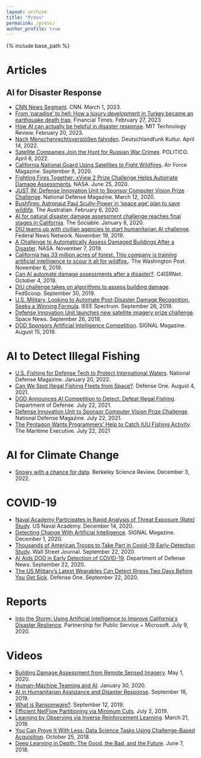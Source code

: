 ```yaml
---
layout: archive
title: "Press"
permalink: /press/
author_profile: true
---
```


{% include base_path %}

# Articles

## AI for Disaster Response

- [CNN News Segment](https://twitter.com/jchatterleyCNN/status/1630949841537839112). CNN. March 1, 2023.
- [From ‘paradise’ to hell: How a luxury development in Turkey became an earthquake death trap](https://ig.ft.com/turkey-earthquake-apartment-collapse/). Financial Times. February 27, 2023
- [How AI can actually be helpful in disaster response](https://www.technologyreview.com/2023/02/20/1068824/ai-actually-helpful-disaster-response-turkey-syria-earthquake/). MIT Technology Review. February 20, 2023.
- [Nach Menschenrechtsverstößen fahnden](https://www.deutschlandfunkkultur.de/satelliten-bilder-krieg-100.html). Deutschlandfunk Kultur. April 14, 2022.
- [Satellite Companies Join the Hunt for Russian War Crimes](https://www.politico.com/news/2022/04/06/satellite-russian-war-crimes-00023386). POLITICO. April 6, 2022.
- [California National Guard Using Satellites to Fight Wildfires](https://www.airforcemag.com/california-national-guard-using-satellites-to-fight-wildfires/). Air Force Magazine. September 8, 2020.
- [Fighting Fires Together: xView 2 Prize Challenge Helps Automate Damage Assessments](https://appliedsciences.nasa.gov/our-impact/news/fighting-fires-together-xview-2-prize-challenge-helps-automate-damage-assessments). NASA. June 25, 2020.
- [JUST IN: Defense Innovation Unit to Sponsor Computer Vision Prize Challenge](https://www.nationaldefensemagazine.org/articles/2020/3/12/defense-innovation-unit-to-sponsor-computer-vision-prize-challenge). National Defense Magazine. March 12, 2020.
- [Bushfires: Astronaut Paul Scully-Power in ‘space age’ plan to save wildlife](https://www.theaustralian.com.au/science/bushfires-astronaut-paul-scullypower-in-space-age-plan-to-save-wildlife/news-story/b51795c4612c77213d387c995fa17b9f). The Australian. February 6, 2020.
- [AI for natural disaster damage assessment challenge reaches final stages in California](https://sociable.co/technology/ai-natural-disaster-damage-assessment-california/). The Sociable. January 8, 2020.
- [DIU teams up with civilian agencies to start humanitarian AI challenge](https://federalnewsnetwork.com/artificial-intelligence/2019/11/diu-teams-up-with-civilian-agencies-to-start-humanitarian-ai-challenge/). Federal News Network. November 19, 2019.
- [A Challenge to Automatically Assess Damaged Buildings After a Disaster](https://appliedsciences.nasa.gov/our-impact/story/challenge-automatically-assess-damaged-buildings-after-disaster). NASA. November 7, 2019.
- [California has 33 million acres of forest. This company is training artificial intelligence to scour it all for wildfire.](https://www.washingtonpost.com/technology/2019/11/06/california-has-million-acres-forest-this-company-is-training-artificial-intelligence-scour-it-all-wildfire/). The Washington Post. November 6, 2019.
- [Can AI automate damage assessments after a disaster?](https://www.c4isrnet.com/intel-geoint/2019/10/04/can-ai-automate-damage-assessments-after-a-disaster/). C4ISRNet. October 4, 2019.
- [DIU challenge takes on algorithms to assess building damage](https://www.fedscoop.com/xview2-challenge-building-damage-disaster-recovery/). FedScoop. September 30, 2019.
- [U.S. Military, Looking to Automate Post-Disaster Damage Recognition, Seeks a Winning Formula](https://spectrum.ieee.org/tech-talk/computing/software/defense-department-launches-disastrous-computer-vision-contest). IEEE Spectrum. September 26, 2019.
- [Defense Innovation Unit launches new satellite imagery prize challenge](https://spacenews.com/defense-innovation-unit-launches-new-satellite-imagery-prize-challenge/). Space News. September 26, 2019.
- [DOD Sponsors Artificial Intelligence Competition](https://www.afcea.org/content/dod-sponsors-artificial-intelligence-competition). SIGNAL Magazine. August 15, 2019.

# AI to Detect Illegal Fishing

- [U.S. Fishing for Defense Tech to Protect International Waters](https://www.nationaldefensemagazine.org/articles/2022/1/20/us-fishing-for-defense-tech-to-protect-international-waters). National Defense Magazine. January 20, 2022.
- [Can We Spot Illegal Fishing Fleets from Space?](https://www.defenseone.com/technology/2021/08/can-we-spot-illegal-fishing-fleets-space/184300/). Defense One. August 4, 2021.
- [DOD Announces AI Competition to Detect, Defeat Illegal Fishing](https://www.defense.gov/Explore/News/Article/Article/2703739/dod-announces-ai-competition-to-detect-defeat-illegal-fishing/). Department of Defense. July 22, 2021.
- [Defense Innovation Unit to Sponsor Computer Vision Prize Challenge](https://www.nationaldefensemagazine.org/articles/2020/3/12/defense-innovation-unit-to-sponsor-computer-vision-prize-challenge). National Defense Magazine. July 22, 2021.
- [The Pentagon Wants Programmers' Help to Catch IUU Fishing Activity](https://www.maritime-executive.com/article/the-pentagon-wants-programmers-help-to-spot-iuu-fishing). The Maritime Executive. July 22, 2021

# AI for Climate Change

- [Snowy with a chance for data](https://berkeleysciencereview.com/article/2022/12/04/snowy-with-a-chance-of-data). Berkeley Science Review. December 3, 2022.

# COVID-19

- [Naval Academy Participates in Rapid Analysis of Threat Exposure (Rate) Study](https://www.usna.edu/NewsCenter/2020/12/Naval_Academy_Participates_in_Rapid_Analysis_of_Threat_Exposure_Rate_Study.php). US Naval Academy. December 14, 2020.
- [Detecting Change With Artificial Intelligence](https://www.afcea.org/content/detecting-change-artificial-intelligence). SIGNAL Magazine. December 1, 2020.
- [Thousands of American Troops to Take Part in Covid-19 Early-Detection Study](https://www.wsj.com/articles/thousands-of-american-troops-to-take-part-in-covid-19-early-detection-study-11600772402). Wall Street Journal. September 22, 2020.
- [AI Aids DOD in Early Detection of COVID-19](https://www.defense.gov/Explore/News/Article/Article/2356086/ai-aiding-dod-in-early-detection-of-covid-19-say-technologists/). Department of Defense News. September 22, 2020.
- [The US Military’s Latest Wearables Can Detect Illness Two Days Before You Get Sick](https://www.defenseone.com/technology/2020/09/militarys-latest-wearables-can-detect-illness-two-days-you-get-sick/168664/). Defense One. September 22, 2020.

# Reports

- [Into the Storm: Using Artificial Intelligence to Improve California's Disaster Reslience](https://ourpublicservice.org/publications/into-the-storm-using-artificial-intelligence-to-improve-californias-disaster-resilience/). Partnership for Public Service + Microsoft. July 9, 2020.

# Videos

- [Building Damage Assessment from Remote Sensed Imagery](https://www.youtube.com/watch?v=Gv5iAgzxtPg). May 1, 2020.
- [Human–Machine Teaming and AI](https://www.youtube.com/watch?v=S1Hvhapt_Z0). January 30, 2020.
- [AI in Humanitarian Assistance and Disaster Response](https://www.youtube.com/watch?v=UW5CP9YahG0). September 18, 2019.
- [What is Ransomware?](https://www.youtube.com/watch?v=FXJ0Vr4jtus). September 12, 2019.
- [Efficient NetFlow Partitioning via Minimum Cuts](https://www.youtube.com/watch?v=5PNCr9e6s5I). July 2, 2019.
- [Learning by Observing via Inverse Reinforcement Learning](https://www.youtube.com/watch?v=5Cfd5btfR3g). March 21, 2019.
- [You Can Prove It With Less: Data Science Tasks Using Challenge-Based Acquisition](https://www.youtube.com/watch?v=5IwDm9McL-o). October 25, 2018.
- [Deep Learning in Depth: The Good, the Bad, and the Future](https://www.youtube.com/watch?v=9XVeaHI-pVM). June 7, 2018.
